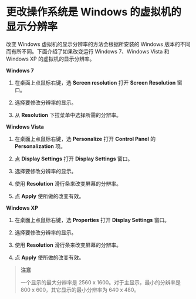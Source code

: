 # 更改操作系统是 Windows 的虚拟机的显示分辨率

改变 Windows 虚拟机的显示分辨率的方法会根据所安装的 Windows 版本的不同而有所不同。下面介绍了如果改变运行 Windows 7、Windows Vista 和 Windows XP 的虚拟机的显示分辨率。<br/>

**Windows 7**
1. 在桌面上点鼠标右键，选 **Screen resolution** 打开 **Screen Resolution** 窗口。

2. 选择要修改分辨率的显示。

3. 从 **Resolution** 下拉菜单中选择所需的分辨率。

**Windows Vista**
1. 在桌面上点鼠标右键，选 **Personalize** 打开 **Control Panel** 的 **Personalization** 项。

2. 点 **Display Settings** 打开 **Display Settings** 窗口。

3. 选择要修改分辨率的显示。

4. 使用 **Resolution** 滑行条来改变屏幕的分辨率。

5. 点 **Apply** 使所做的改变有效。

**Windows XP**
1. 在桌面上点鼠标右键，选 **Properties** 打开 **Display Settings** 窗口。

2. 选择要修改分辨率的显示。

3. 使用 **Resolution** 滑行条来改变屏幕的分辨率。

4. 点 **Apply** 使所做的改变有效。

> **注意**
>
> 一个显示的最大分辨率是 2560 x 1600。对于主显示，最小的分辨率是 800 x 600，其它显示的最小分辨率为 640 x 480。
